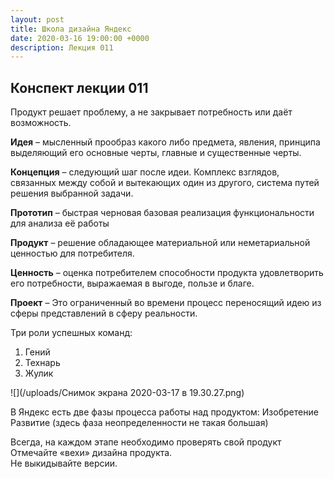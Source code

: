 ```yaml
---
layout: post
title: Школа дизайна Яндекс
date: 2020-03-16 19:00:00 +0000
description: Лекция 011
---
```

## Конспект лекции 011

Продукт решает проблему, а не закрывает потребность или даёт возможность.

**Идея** – мысленный прообраз какого либо предмета, явления, принципа выделяющий его основные черты, главные и существенные черты.

**Концепция** – следующий шаг после идеи. Комплекс взглядов, связанных между собой и вытекающих один из другого, система путей решения выбранной задачи.

**Прототип** – быстрая черновая базовая реализация функциональности для анализа её работы

**Продукт** – решение обладающее материальной или неметариальной ценностью для потребителя.

**Ценность** – оценка потребителем способности продукта удовлетворить его потребности, выражаемая в выгоде, пользе и благе.

**Проект** – Это ограниченный во времени процесс переносящий идею из сферы представлений в сферу реальности.

Три роли успешных команд:   
1. Гений
2. Технарь
3. Жулик

![](/uploads/Снимок экрана 2020-03-17 в 19.30.27.png)

В Яндекс есть две фазы процесса работы над продуктом:
Изобретение  
Развитие (здесь фаза неопределенности не такая большая)  

Всегда, на каждом этапе необходимо проверять свой продукт  
Отмечайте «вехи» дизайна продукта.  
Не выкидывайте версии.  
